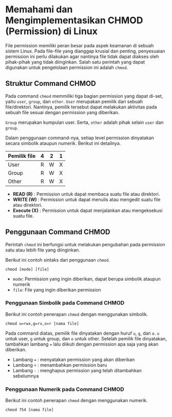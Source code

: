 # Memahami dan Mengimplementasikan CHMOD (Permission) di Linux

File permission memiliki peran besar pada aspek keamanan di sebuah sistem Linux. Pada file-file yang dianggap krusial dan penting, penyesuaian permission ini perlu dilakukan agar nantinya file tidak dapat diakses oleh pihak-pihak yang tidak diinginkan. Salah satu perintah yang dapat digunakan untuk pengelolaan permission ini adalah `chmod`. 

## Struktur Command CHMOD

Pada command `chmod` memmiliki tiga bagian permission yang dapat di-set, yaitu `user`, `group`, dan `other`. `User` merupakan pemilik dari sebuah file/direktori. Nantinya, pemilik tersebut dapat melakukan aktivitas pada sebuah file sesuai dengan permission yang diberikan.

`Group` merupakan kumpulan user. Serta, `other` adalah pihak selain `user` dan `group`.

Dalam penggunaan command-nya, setiap level permission dinyatakan secara simbolik ataupun numerik. Berikut ini detailnya.

| Pemilik file |    4    |    2    |    1    |
| ------------ | ------- | ------- | ------- |    
| User         |    R    |    W    |    X    |
| Group        |    R    |    W    |    X    |
| Other        |    R    |    W    |    X    |

- **READ (R)**  : Permission untuk dapat membaca suatu file atau direktori.
- **WRITE (W)** : Permission untuk dapat menulis atau mengedit suatu file atau direktori.
- **Execute (X)** : Permission untuk dapat menjalankan atau mengeksekusi suatu file.

## Penggunaan Command CHMOD

Perintah `chmod` ini berfungsi untuk melakukan pengubahan pada permission satu atau lebih file yang diinginkan. 

Berikut ini contoh sintaks dari penggunaan `chmod`.
```
chmod [mode] [file]
```
- `mode`: Permission yang ingin diberikan, dapat berupa simbolik ataupun numerik
- `file`: File yang ingin diberikan permission 

### Penggunaan Simbolik pada Command CHMOD
Berikut ini contoh penerapan `chmod` dengan menggunakan simbolik.
```
chmod u=rwx,g=rx,o=r [nama file]
```
Pada command diatas, pemilik file dinyatakan dengan huruf `u`, `g`, dan `o`. `u` untuk user, `g` untuk group, dan `o` untuk other. Setelah pemilik file dinyatakan, tambahkan lambang `=` lalu diikuti dengan permission apa saja yang akan diberikan.
 - Lambang `=` : menyatakan permission yang akan diberikan
 - Lambang `+` : menambahkan permission baru 
 - Lambang `-` : menghapus permission yang telah ditambahkan sebelumnya

### Penggunaan Numerik pada Command CHMOD
Berikut ini contoh penerapan `chmod` dengan menggunakan numerik.
```
chmod 754 [nama file]
```
